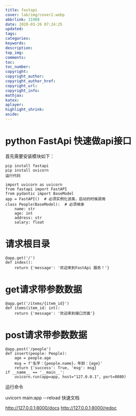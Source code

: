 ```yaml
---
title: fastapi
cover: lab/img/cover2.webp
abbrlink: 31908
date: 2020-03-26 07:24:25
updated:
tags:
categories:
keywords:
description:
top_img:
comments:
toc:
toc_number:
copyright:
copyright_author:
copyright_author_href:
copyright_url:
copyright_info:
mathjax:
katex:
aplayer:
highlight_shrink:
aside:
---
```

# python FastApi 快速做api接口

首先需要安装模块如下：

```
pip install fastapi
pip install uvicorn
运行代码

import uvicorn as uvicorn
from fastapi import FastAPI
from pydantic import BaseModel
app = FastAPI()  # 必须实例化该类，启动的时候调用
class People(BaseModel):  # 必须继承
    name: str
    age: int
    address: str
    salary: float
```



# 请求根目录
```
@app.get('/')
def index():
    return {'message': '欢迎来到FastApi 服务！'}
```



# get请求带参数数据
```
@app.get('/items/{item_id}')
def items(item_id: int):
    return {'message': '欢迎来到接口页面'}
```



# post请求带参数数据
```
@app.post('/people')
def insert(people: People):
    age = people.age
    msg = f'名字：{people.name}，年龄：{age}'
    return {'success': True, 'msg': msg}
if __name__ == '__main__':
    uvicorn.run(app=app, host="127.0.0.1", port=8080)
```


运行命令

uvicorn main:app --reload
快速文档

http://127.0.0.1:8000/docs
http://127.0.0.1:8000/redoc

